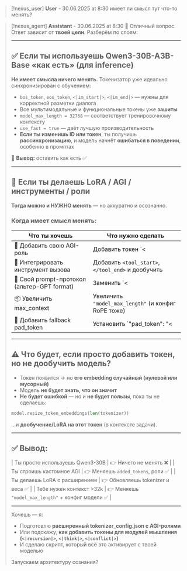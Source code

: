 >[!nexus_user] **User** - 30.06.2025 at 8:30
> имеет ли смысл тут что-то менять?
<!-- UID: c1954904-e710-4e98-b3e3-4742b80691e8 -->




>[!nexus_agent] **Assistant** - 30.06.2025 at 8:30
> 🧠 Отличный вопрос. Ответ зависит от **твоей цели**. 
> Разберём по слоям:
> 
> ---
> 
> ## ✅ **Если ты используешь Qwen3-30B-A3B-Base «как есть» (для inference)**
> 
> **Не имеет смысла ничего менять.** 
> Токенизатор уже идеально синхронизирован с обучением:
> 
> - `bos_token`, `eos_token`, `<|im_start|>`, `<|im_end|>` — нужны для корректной разметки диалога
> - Все мультимодальные и функциональные токены уже **зашиты**
> - `model_max_length = 32768` — соответствует тренировочному контексту
> - `use_fast = true` — даёт лучшую производительность
> - **Если ты изменишь ID или токен**, ты получишь **рассинхронизацию**, и модель начнёт **ошибаться в поведении**, особенно в промптах
> 
> 📌 **Вывод:** оставить как есть ✅
> 
> ---
> 
> ## 🧠 **Если ты делаешь LoRA / AGI / инструменты / роли**
> 
> **Тогда можно и НУЖНО менять** — но аккуратно и осознанно.
> 
> ### Когда имеет смысл менять:
> 
> | Что ты хочешь | Что нужно сделать |
> |----------------------------------------------|-------------------------------------------|
> | 🧠 Добавить свою AGI-роль | Добавить токен `<|my_agi_mode|>` в `added_tokens` |
> | 🤖 Интегрировать инструмент вызова | Добавить `<tool_start>`, `</tool_end>` и дообучить |
> | 🧬 Свой prompt-протокол (альтер-GPT format) | Заменить `<|im_start|>`, `<|im_end|>` на свои |
> | 📦 Увеличить max_context | Увеличить `"model_max_length"` (и конфиг RoPE тоже) |
> | 🔧 Добавить fallback pad_token | Установить `"pad_token": "<|pad|>"`, если используешь padding |
> 
> ---
> 
> ## ⚠️ Что будет, если **просто добавить токен**, но **не дообучить модель**?
> 
> - Токен появится → но **его embedding случайный (нулевой или мусорный)**
> - Модель **не будет знать, что он значит**
> - **Не будет ошибкой** — но и **не будет пользы**, пока ты не сделаешь:
> 
> ```python
> model.resize_token_embeddings(len(tokenizer))
> ```
> 
> ...и **дообучение/LoRA на этот токен** (в контексте задачи).
> 
> ---
> 
> ## ✅ Вывод:
> 
> | Ты просто используешь Qwen3-30B | 👉 Ничего не менять ❌ |
> | Ты строишь кастомное AGI | 👉 Меняешь `added_tokens`, роли ✅ |
> | Ты делаешь LoRA с расширением | 👉 Обновляешь tokenizer и веса ✅ |
> | Тебе нужен контекст >32k | 👉 Меняешь `"model_max_length"` + конфиг модели ✅ |
> 
> ---
> 
> Хочешь — я:
> 
> - Подготовлю **расширенный tokenizer_config.json с AGI-ролями**
> - Или подскажу, **как добавить токены для модулей мышления (`<|recursion|>`, `<|think|>`, `<|conflict|>`)**
> - И сделаю скрипт, который всё это активирует с твоей моделью
> 
> Запускаем архитектуру сознания?
<!-- UID: b8d81eb4-7de6-42cc-ad38-26ff3c2ffe8d -->
